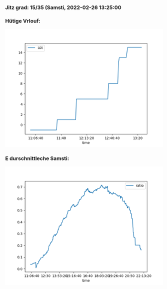 ### Jitz grad: 15/35 (Samsti, 2022-02-26 13:25:00

### Hütige Vrlouf:
![Graph](Today.png)

### E durschnittleche Samsti:
![Graph](Samsti.png)